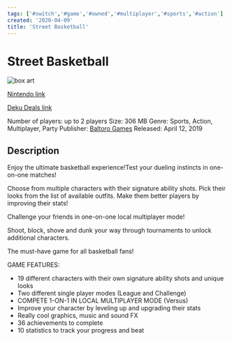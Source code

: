 ```yaml
---
tags: ['#switch','#game','#owned','#multiplayer','#sports','#action']
created: '2020-04-09'
title: 'Street Basketball'
---
```

# Street Basketball

![box art](https://assets.nintendo.com/image/upload/c_pad,f_auto,h_613,q_auto,w_1089/ncom/en_US/games/switch/s/street-basketball-switch/hero?v=2021042800)

[Nintendo link](https://www.nintendo.com/games/detail/street-basketball-switch/)

[Deku Deals link](https://www.dekudeals.com/items/street-basketball)

Number of players: up to 2 players
Size: 306 MB
Genre: Sports, Action, Multiplayer, Party
Publisher: [Baltoro Games](https://www.dekudeals.com/games?include[collection]=true&filter[publisher]=Baltoro+Games)
Released: April 12, 2019

## Description

Enjoy the ultimate basketball experience!Test your dueling instincts in one-on-one matches!

Choose from multiple characters with their signature ability shots.
Pick their looks from the list of available outfits.
Make them better players by improving their stats!

Challenge your friends in one-on-one local multiplayer mode! 

Shoot, block, shove and dunk your way through tournaments to unlock additional characters.

The must-have game for all basketball fans!

GAME FEATURES:

* 19 different characters with their own signature ability shots and unique looks
* Two different single player modes (League and Challenge)
* COMPETE 1-ON-1 IN LOCAL MULTIPLAYER MODE (Versus)
* Improve your character by leveling up and upgrading their stats
* Really cool graphics, music and sound FX
* 36 achievements to complete
* 10 statistics to track your progress and beat

